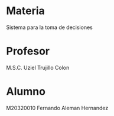# Materia
Sistema para la toma de decisiones

# Profesor
M.S.C. Uziel Trujillo Colon


# Alumno

M20320010 Fernando Aleman Hernandez
